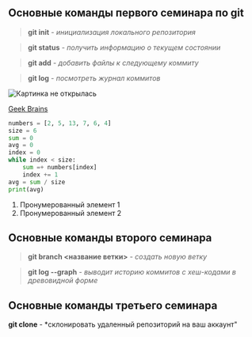 ## Основные команды первого семинара по git

> **git init** - *инициализация локального репозитория*

> **git status** - *получить информацию о текущем состоянии*

> **git add** - *добавить файлы к следующему коммиту*

> **git log** - *посмотреть журнал коммитов*

![Картинка не открылась](https://artsdot.com/ADC/Art-ImgScreen-4.nsf/O/A-9H5R2C/$FILE/Wassily-kandinsky-transverse-line.Jpg)

[Geek Brains](https://gb.ru/education_new)

```python
numbers = [2, 5, 13, 7, 6, 4]
size = 6
sum = 0
avg = 0
index = 0
while index < size:
    sum =+ numbers[index]
    index += 1 
avg = sum / size
print(avg)
```
1. Пронумерованный элемент 1
2. Пронумерованный элемент 2 

## Основные команды второго семинара

> **git branch <название ветки>** - *создать новую ветку*

> **git log --graph** - *выводит историю коммитов с хеш-кодами в древовидной форме* 

## Основные команды третьего семинара 

**git clone** - *склонировать удаленный репозиторий на ваш аккаунт"
